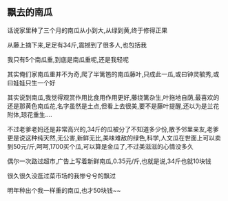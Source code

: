 ## 飘去的南瓜 ##

话说家里种了三个月的南瓜从小到大,从绿到黄,终于修得正果

 

从藤上摘下来,足足有34斤,震撼到了很多人,也包括我

 

我只有5个南瓜重,到底是南瓜重呢,还是我轻呢

 

其实俺们家南瓜重并不为奇,爬了半篱笆的南瓜藤叶,只成此一瓜,或曰钟灵毓秀,或曰娃娃只生一个好

 

其实说到南瓜,我觉得观赏作用比食用作用更好,藤绕篱杂生,叶拖地自荫,最喜欢的还是那黄色南瓜花,名字虽然是土点,但看上去很美,要不是藤叶提醒,还以为是兰花附体,琼花重生....

 

不过老爹老妈还是非常高兴的,34斤的瓜被分了不知道多少份,散予邻里亲友,老爹更是说这种纯天然,无公害,新鲜无比,美味难敌的绿色,科学,人文瓜在世面上可以卖到50元/斤,呵呵,1700买个瓜,可以算是金瓜了,不过美滋滋的心情没多久

 

偶尔一次路过超市,广告上写着新鲜南瓜,0.35元/斤,也就是说,34斤也就10块钱

 

很久很久没逛过菜市场的我惨兮兮的飘过

 

明年种出个我一样重的南瓜,也才50块钱~~